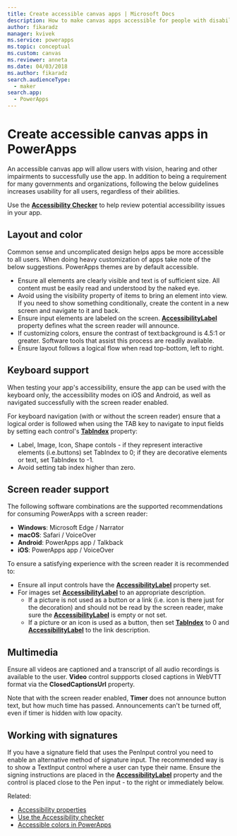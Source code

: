 ```yaml
---
title: Create accessible canvas apps | Microsoft Docs
description: How to make canvas apps accessible for people with disabilities
author: fikaradz
manager: kvivek
ms.service: powerapps
ms.topic: conceptual
ms.custom: canvas
ms.reviewer: anneta
ms.date: 04/03/2018
ms.author: fikaradz
search.audienceType: 
  - maker
search.app: 
  - PowerApps
---
```

# Create accessible canvas apps in PowerApps
An accessible canvas app will allow users with vision, hearing and other impairments to successfully use the app.  In addition to being a requirement for many governments and organizations, following the below guidelines increases usability for all users, regardless of their abilities.

Use the **[Accessibility Checker](accessibility-checker.md)** to help review potential accessibility issues in your app. 

## Layout and color
Common sense and uncomplicated design helps apps be more accessible to all users.  When doing heavy customization of apps take note of the below suggestions.  PowerApps themes are by default accessible.
- Ensure all elements are clearly visible and text is of sufficient size.  All content must be easily read and understood by the naked eye.
- Avoid using the visibility property of items to bring an element into view.  If you need to show something conditionally, create the content in a new screen and navigate to it and back.
- Ensure input elements are labeled on the screen. **[AccessibilityLabel](controls/properties-accessibility.md)** property defines what the screen reader will announce.
- If customizing colors, ensure the contrast of text:background is 4.5:1 or greater.  Software tools that assist this process are readily available.
- Ensure layout follows a logical flow when read top-bottom, left to right.


## Keyboard support
When testing your app's accessibility, ensure the app can be used with the keyboard only, the accessibility modes on iOS and Android, as well as navigated successfully with the screen reader enabled.

For keyboard navigation (with or without the screen reader) ensure that a logical order is followed when using the TAB key to navigate to input fields by setting each control's **[TabIndex](controls/properties-accessibility.md)** property:
- Label, Image, Icon, Shape contols - if they represent interactive elements (i.e.buttons) set TabIndex to 0; if they are decorative elements or text, set TabIndex to -1.
- Avoid setting tab index higher than zero.

## Screen reader support
The following software combinations are the supported recommendations for consuming PowerApps with a screen reader:

- **Windows**: Microsoft Edge / Narrator
- **macOS**: Safari / VoiceOver
- **Android**: PowerApps app / Talkback
- **iOS**: PowerApps app / VoiceOver

To ensure a satisfying experience with the screen reader it is recommended to:

- Ensure all input controls have the **[AccessibilityLabel](controls/properties-accessibility.md)** property set.
- For images set **[AccessibilityLabel](controls/properties-accessibility.md)** to an appropriate description.
  - If a picture is not used as a button or a link (i.e. icon is there just for the decoration) and should not be read by the screen reader, make sure the **[AccessibilityLabel](controls/properties-accessibility.md)** is empty or not set.
  - If a picture or an icon is used as a button, then set **[TabIndex](controls/properties-accessibility.md)** to 0 and **[AccessibilityLabel](controls/properties-accessibility.md)** to the link description.


## Multimedia
Ensure all videos are captioned and a transcript of all audio recordings is available to the user.  **Video** control suppports closed captions  in WebVTT format via the **ClosedCaptionsUrl** property.

Note that with the screen reader enabled, **Timer** does not announce button text, but how much time has passed.  Announcements can't be turned off, even if timer is hidden with low opacity.

## Working with signatures
If you have a signature field that uses the PenInput control you need to enable an alternative method of signature input.  The recommended way is to show a TextInput control where a user can type their name.  Ensure the signing instructions are placed in the **[AccessibilityLabel](controls/properties-accessibility.md)** property and the control is placed close to the Pen input - to the right or immediately below.



Related:
- [Accessibility properties](controls/properties-accessibility.md)
- [Use the Accessibility checker](accessibility-checker.md)
- [Accessible colors in PowerApps](accessible-apps-color.md)
